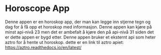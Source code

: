 # Horoscope App

Denne appen er en horoskop app, der man kan legge inn stjerne tegn og dag for å få opp et horoskop med informasjon. 
Denne appen kan kjøre på minst api-nivå 23 men det er ambefalt å kjøre den på api-nivå 31 siden det er dette appen er bygd etter.
Denne appen bruker et eksternt api som heter aztro for å hente ut horoskop. dette er en link til aztro apiet: https://aztro.readthedocs.io/en/latest/
